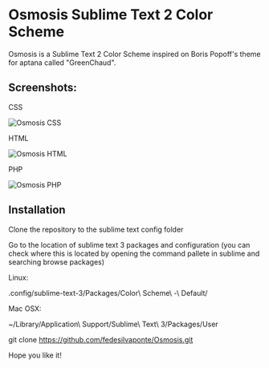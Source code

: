 # Osmosis Sublime Text 2 Color Scheme

Osmosis is a Sublime Text 2 Color Scheme inspired on Boris Popoff's theme for aptana called "GreenChaud".

## Screenshots:
CSS

![Osmosis CSS](http://static.fedesilva.com/Osmosis/osmosis-css.jpg)

HTML

![Osmosis HTML](http://static.fedesilva.com/Osmosis/osmosis-html.jpg)

PHP

![Osmosis PHP](http://static.fedesilva.com/Osmosis/osmosis-php.jpg)

## Installation

Clone the repository to the sublime text config folder

Go to the location of sublime text 3 packages and configuration
(you can check where this is located by opening the command pallete in sublime and searching browse packages)

Linux:

.config/sublime-text-3/Packages/Color\ Scheme\ -\ Default/

Mac OSX: 

~/Library/Application\ Support/Sublime\ Text\ 3/Packages/User

git clone https://github.com/fedesilvaponte/Osmosis.git

Hope you like it!


